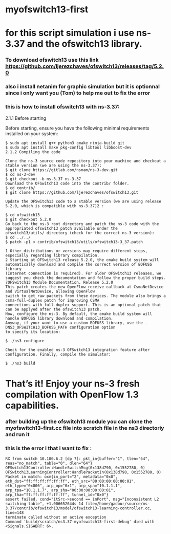 # myofswitch13-first

# for this script simulation i use ns-3.37 and the ofswitch13 library.

### To download ofswitch13 use this link https://github.com/ljerezchaves/ofswitch13/releases/tag/5.2.0
### also i install netanim for graphic simulation but it is optionnal since i only want you (Tom) to help me out to fix the error

### this is how to install ofswitch13 with ns-3.37:

2.1.1 Before starting 

Before starting, ensure you have the following minimal requirements installed on your system:
```
$ sudo apt install g++ python3 cmake ninja-build git
$ sudo apt install make pkg-config libtool libboost-dev
2.1.2 Compiling the code

Clone the ns-3 source code repository into your machine and checkout a stable version (we are using the ns-3.37):
$ git clone https://gitlab.com/nsnam/ns-3-dev.git
$ cd ns-3-dev
$ git checkout -b ns-3.37 ns-3.37
Download the OFSwitch13 code into the contrib/ folder.
$ cd contrib/
$ git clone https://github.com/ljerezchaves/ofswitch13.git 

Update the OFSwitch13 code to a stable version (we are using release 5.2.0, which is compatible with ns-3.37)2 :

$ cd ofswitch13
$ git checkout 5.2.0
Go back to the ns-3 root directory and patch the ns-3 code with the appropriated ofswitch13 patch available under the
ofswitch13/utils/ directory (check for the correct ns-3 version):
$ cd ../../
$ patch -p1 < contrib/ofswitch13/utils/ofswitch13-3_37.patch 

1 Other distributions or versions may require different steps, especially regarding library compilation.
2 Starting at OFSwitch13 release 5.2.0, the cmake build system will automatically download and compile the correct version of BOFUSS library
(Internet connection is required). For older OFSwitch13 releases, we suggest you check the documentation and follow the proper build steps.
7OFSwitch13 Module Documentation, Release 5.2.0
This patch creates the new OpenFlow receive callback at CsmaNetDevice and VirtualNetDevice, allowing OpenFlow
switch to get raw packets from these devices. The module also brings a csma-full-duplex patch for improving CSMA
connections with full-duplex support. This is an optional patch that can be applyed after the ofswitch13 patch.
Now, configure the ns-3. By default, the cmake build system will handle BOFUSS library download and compilation.
Anyway, if your want to use a custom BOFUSS library, use the -DNS3_OFSWITCH13_BOFUSS_PATH configuration option
to specify its location:

$ ./ns3 configure 

Check for the enabled ns-3 OFSwitch13 integration feature after configuration. Finally, compile the simulator:

$ ./ns3 build  
```
# That’s it! Enjoy your ns-3 fresh compilation with OpenFlow 1.3 capabilities.

### after building up the ofswitch13 module you can clone the myofswitch13-first.cc file into scratch file in the ns3 directoriy and run it 

### this is the error i that i want to fix :

``` OFSwitch13Controller:GetRemoteSwitch(0x138d790, 03-07-0a:64:06:02:01:c0:00)
RX from switch 10.100.6.2 [dp 7]: pkt_in{buffer="1", tlen="64", reas="no_match", table="0", dlen="64"}
OFSwitch13Controller:HandleSwitchMsg(0x138d790, 0x1552780, 0)
OFSwitch13LearningController:HandlePacketIn(0x138d790, 0x1552780, 0)
Packet in match: oxm{in_port="2", metadata="0x0", eth_dst="ff:ff:ff:ff:ff:ff", eth_src="00:00:00:00:00:01", eth_type="0x806", arp_op="0x1", arp_spa="10.1.1.1", arp_tpa="10.1.1.7", arp_sha="00:00:00:00:00:01", arp_tha="ff:ff:ff:ff:ff:ff", tunnel_id="0x0"}
assert failed. cond="itSrc->second == inPort", msg="Inconsistent L2 switching table", +1.006652644s 14 file=/home/gadour/source/ns-3.37/contrib/ofswitch13/model/ofswitch13-learning-controller.cc, line=148
terminate called without an active exception
Command 'build/scratch/ns3.37-myofswitch13-first-debug' died with <Signals.SIGABRT: 6>.
```
